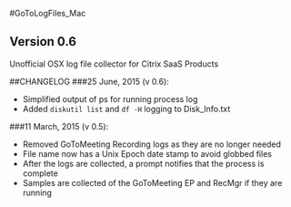 #GoToLogFiles_Mac
## Version 0.6
Unofficial OSX log file collector for Citrix SaaS Products

##CHANGELOG
###25 June, 2015 (v 0.6):
* Simplified output of ps for running process log  
* Added `diskutil list` and `df -H` logging to Disk_Info.txt  

###11 March, 2015 (v 0.5):
* Removed GoToMeeting Recording logs as they are no longer needed  
* File name now has a Unix Epoch date stamp to avoid globbed files  
* After the logs are collected, a prompt notifies that the process is complete  
* Samples are collected of the GoToMeeting EP and RecMgr if they are running  
